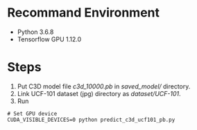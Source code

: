 
# Recommand Environment
- Python 3.6.8
- Tensorflow GPU 1.12.0

# Steps
1. Put C3D model file *c3d_10000.pb* in *saved_model/* directory.
2. Link UCF-101 dataset (jpg) directory as *dataset/UCF-101*.
3. Run
```shell
# Set GPU device
CUDA_VISIBLE_DEVICES=0 python predict_c3d_ucf101_pb.py
```
